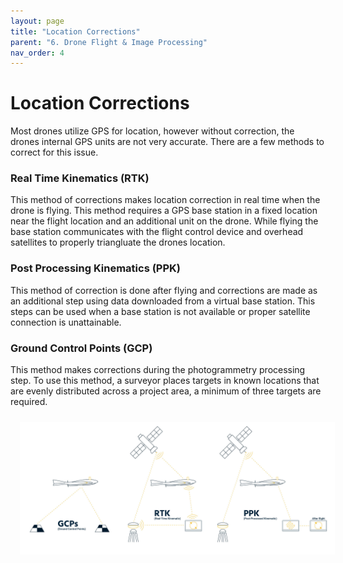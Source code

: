```yaml
---
layout: page
title: "Location Corrections"
parent: "6. Drone Flight & Image Processing"
nav_order: 4
---
```


# Location Corrections

Most drones utilize GPS for location, however without correction, the drones internal GPS units are not very accurate.  There are a few methods to correct for this issue.

### Real Time Kinematics (RTK)

This method of corrections makes location correction in real time when the drone is flying.  This method requires a GPS base station in a fixed location near the flight location and an additional unit on the drone.  While flying the base station communicates with the flight control device and overhead satellites to properly triangluate the drones location.

### Post Processing Kinematics (PPK)

This method of correction is done after flying and corrections are made as an additional step using data downloaded from a virtual base station.  This steps can be used when a base station is not available or proper satellite connection is unattainable.

### Ground Control Points (GCP)

This method makes corrections during the photogrammetry processing step.  To use this method, a surveyor places targets in known locations that are evenly distributed across a project area, a minimum of three targets are required.  

<img align="center" src="../images/drone/GPS_Corrections.jpg" hspace="15" vspace="10" width="1000">